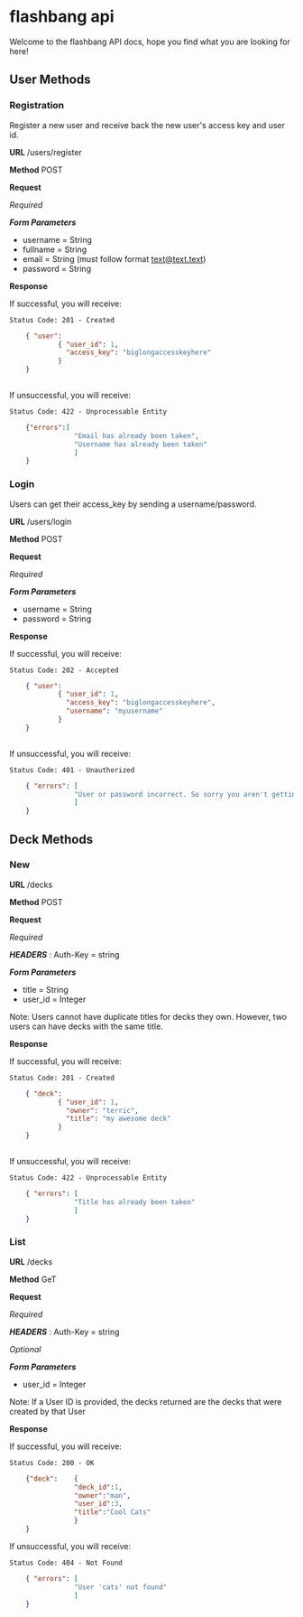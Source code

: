 # flashbang api

Welcome to the flashbang API docs, hope you find what you are looking for here!

## User Methods

### Registration

Register a new user and receive back the new user's access key and user id.

**URL** /users/register

**Method** POST

**Request**

*Required* 
	
***Form Parameters***

* username = String
* fullname = String
* email = String (must follow format text@text.text)
* password = String

**Response**

If successful, you will receive:

	Status Code: 201 - Created
	
```json
	{ "user": 
			{ "user_id": 1,
			  "access_key": "biglongaccesskeyhere"
			}
	}
			
```

If unsuccessful, you will receive:

	Status Code: 422 - Unprocessable Entity
	
```json
	{"errors":[
				"Email has already been taken",
				"Username has already been taken"
				]
	}
```

### Login ###

Users can get their access_key by sending a username/password.

**URL** /users/login

**Method** POST

**Request**

*Required* 

***Form Parameters***

* username = String
* password = String

**Response**

If successful, you will receive:

	Status Code: 202 - Accepted
	
```json
	{ "user": 
			{ "user_id": 1,
			  "access_key": "biglongaccesskeyhere",
			  "username": "myusername"
			}
	}
			
```

If unsuccessful, you will receive:

	Status Code: 401 - Unauthorized
	
```json
	{ "errors": [ 
				"User or password incorrect. So sorry you aren't getting in!"
				] 
	}
```

## Deck Methods

### New

**URL** /decks

**Method** POST

**Request**

*Required* 

***HEADERS*** : Auth-Key = string

***Form Parameters***

* title = String 
* user_id = Integer

Note: Users cannot have duplicate titles for decks they own.  However, two users can have decks with the same title.

**Response**

If successful, you will receive:

	Status Code: 201 - Created
	
```json
	{ "deck": 
			{ "user_id": 1,
			  "owner": "terric",
			  "title": "my awesome deck"
			}
	}
			
```

If unsuccessful, you will receive:

	Status Code: 422 - Unprocessable Entity
	
```json
	{ "errors": [ 
				"Title has already been taken"
				] 
	}
```

### List

**URL** /decks

**Method** GeT

**Request**

*Required* 

***HEADERS*** : Auth-Key = string

*Optional*

***Form Parameters***

* user_id = Integer

Note: If a User ID is provided, the decks returned are the decks that were created by that User

**Response**

If successful, you will receive:

	Status Code: 200 - OK
	
```json
	{"deck":	{
				"deck_id":1,
				"owner":"man",
				"user_id":3,
				"title":"Cool Cats"
				}
	}			
```

If unsuccessful, you will receive:

	Status Code: 404 - Not Found
	
```json
	{ "errors": [ 
				"User 'cats' not found"
				] 
	}
```
